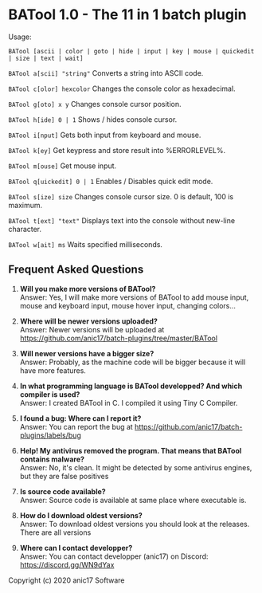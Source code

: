 # BATool 1.0 - The 11 in 1 batch plugin

Usage:

``BATool [ascii | color | goto | hide | input | key | mouse | quickedit | size | text | wait]``

``BATool a[scii] "string"``
Converts a string into ASCII code.

``BATool c[olor] hexcolor``
Changes the console color as hexadecimal.

``BATool g[oto] x y``
Changes console cursor position.

``BATool h[ide] 0 | 1``
Shows / hides console cursor.

``BATool i[nput]``
Gets both input from keyboard and mouse.

``BATool k[ey]``
Get keypress and store result into %ERRORLEVEL%.

``BATool m[ouse]``
Get mouse input.

``BATool q[uickedit] 0 | 1``
Enables / Disables quick edit mode.

``BATool s[ize] size``
Changes console cursor size. 0 is default, 100 is maximum.

``BATool t[ext] "text"``
Displays text into the console without new-line character.

``BATool w[ait] ms``
Waits specified milliseconds.



## Frequent Asked Questions

1) **Will you make more versions of BATool?**  
Answer: Yes, I will make more versions of BATool to add mouse input, mouse and keyboard input, mouse hover input, changing colors...

2) **Where will be newer versions uploaded?**  
Answer: Newer versions will be uploaded at https://github.com/anic17/batch-plugins/tree/master/BATool

3) **Will newer versions have a bigger size?**  
Answer: Probably, as the machine code will be bigger because it will have more features.

4) **In what programming language is BATool developped? And which compiler is used?**  
Answer: I created BATool in C. I compiled it using Tiny C Compiler.

5) **I found a bug: Where can I report it?**  
Answer: You can report the bug at https://github.com/anic17/batch-plugins/labels/bug

6) **Help! My antivirus removed the program. That means that BATool contains malware?**  
Answer: No, it's clean. It might be detected by some antivirus engines, but they are false positives

7) **Is source code available?**  
Answer: Source code is available at same place where executable is.

8) **How do I download oldest versions?**  
Answer: To download oldest versions you should look at the releases. There are all versions

9) **Where can I contact developper?**  
Answer: You can contact developper (anic17) on Discord: https://discord.gg/WN9dYax

Copyright (c) 2020 anic17 Software
